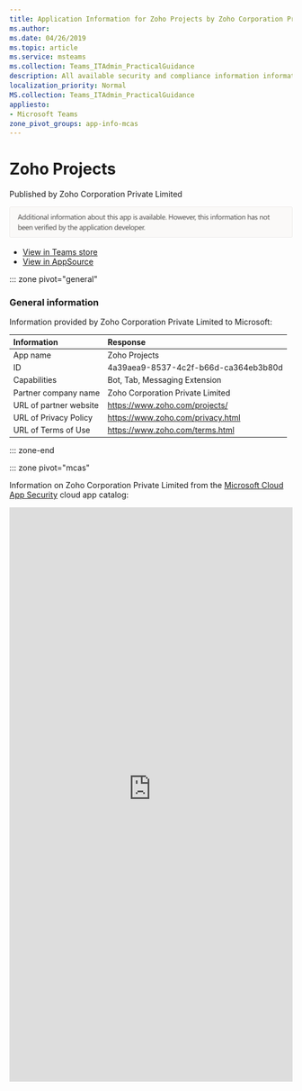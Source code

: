 ```yaml
---
title: Application Information for Zoho Projects by Zoho Corporation Private Limited
ms.author: 
ms.date: 04/26/2019
ms.topic: article
ms.service: msteams
ms.collection: Teams_ITAdmin_PracticalGuidance
description: All available security and compliance information information for Zoho Projects, its data handling policies, its Microsoft Cloud App Security app catalog information, and security/compliance information in the CSA STAR registry.
localization_priority: Normal
MS.collection: Teams_ITAdmin_PracticalGuidance
appliesto:
- Microsoft Teams
zone_pivot_groups: app-info-mcas
---
```

# Zoho Projects

Published by Zoho Corporation Private Limited

<img alt="Non-attested image" src="./images/unattested.png" width="650"/>

* <a href="https://teams.microsoft.com/l/app/4a39aea9-8537-4c2f-b66d-ca364eb3b80d" target="_blank">View in Teams store</a>
* <a href="https://appsource.microsoft.com/en-us/product/office/WA104381668" target="_blank">View in AppSource</a>

::: zone pivot="general"

### General information

Information provided by Zoho Corporation Private Limited to Microsoft:

| **Information** | **Response** |
|:----------------|:-------------|
| App name | Zoho Projects |
| ID | 4a39aea9-8537-4c2f-b66d-ca364eb3b80d |
| Capabilities | Bot, Tab, Messaging Extension |
| Partner company name | Zoho Corporation Private Limited |
| URL of partner website | <https://www.zoho.com/projects/> |
| URL of Privacy Policy | <https://www.zoho.com/privacy.html> |
| URL of Terms of Use | <https://www.zoho.com/terms.html> |

::: zone-end


::: zone pivot="mcas"

Information on Zoho Corporation Private Limited from the [Microsoft Cloud App Security](https://www.microsoft.com/en-us/enterprise-mobility-security/cloud-app-security) cloud app catalog:

<iframe height='1020' title='Microsoft Cloud App Security Information' src='https://3ca685143b5b46b4b0e5266dadf2e97c.codepen.website/#/dashboard/22961' frameborder='no'  style='width: 100%;'>

<a href="https://3ca685143b5b46b4b0e5266dadf2e97c.codepen.website/#/dashboard/22961" target="_blank">View in a new tab</a>

::: zone-end

